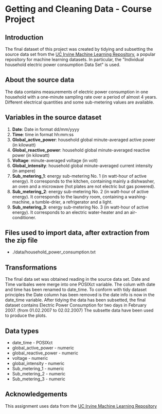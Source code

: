# Getting and Cleaning Data - Course Project

## Introduction
The final dataset of this project was created by tidying and subsetting the source data set from the <a href="http://archive.ics.uci.edu/ml/">UC Irvine Machine
Learning Repository</a>, a popular repository for machine learning
datasets. In particular, the "Individual household
electric power consumption Data Set" is used.

## About the source data
The data contains measurements of electric power consumption in
one household with a one-minute sampling rate over a period of almost
4 years. Different electrical quantities and some sub-metering values
are available.

## Variables in the source dataset

<ol>
<li><b>Date</b>: Date in format dd/mm/yyyy </li>
<li><b>Time</b>: time in format hh:mm:ss </li>
<li><b>Global_active_power</b>: household global minute-averaged active power (in kilowatt) </li>
<li><b>Global_reactive_power</b>: household global minute-averaged reactive power (in kilowatt) </li>
<li><b>Voltage</b>: minute-averaged voltage (in volt) </li>
<li><b>Global_intensity</b>: household global minute-averaged current intensity (in ampere) </li>
<li><b>Sub_metering_1</b>: energy sub-metering No. 1 (in watt-hour of active energy). It corresponds to the kitchen, containing mainly a dishwasher, an oven and a microwave (hot plates are not electric but gas powered). </li>
<li><b>Sub_metering_2</b>: energy sub-metering No. 2 (in watt-hour of active energy). It corresponds to the laundry room, containing a washing-machine, a tumble-drier, a refrigerator and a light. </li>
<li><b>Sub_metering_3</b>: energy sub-metering No. 3 (in watt-hour of active energy). It corresponds to an electric water-heater and an air-conditioner.</li>
</ol>

## Files used to import data, after extraction from the zip file
* ./data/household_power_consumption.txt


## Transformations
The final data set was obtained reading in the source data set. Date and Time varibales were merge into one POSIXct variable. The colum with date and time has been
renamed to date_time. To conform with tidy dataset principles the Date column has been removed is the date info is now in the date_time variable.
After tidying the data has been subsetted, the final dataset contains Electric Power Consumption for two days in February 2007. (from 01.02.2007 to 02.02.2007)
The subsette data have been used to produce the plots.



## Data types
* date_time - POSIXct
* global_active_power - numeric
* global_reactive_power - numeric
* voltage - numeric
* global_intensity - numeric
* Sub_metering_1 - numeric
* Sub_metering_2 - numeric
* Sub_metering_3 - numeric


## Acknowledgements
This assignment uses data from
the <a href="http://archive.ics.uci.edu/ml/">UC Irvine Machine
Learning Repository</a>








